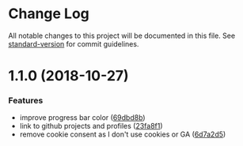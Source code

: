# Change Log

All notable changes to this project will be documented in this file. See [standard-version](https://github.com/conventional-changelog/standard-version) for commit guidelines.

<a name="1.1.0"></a>
# 1.1.0 (2018-10-27)


### Features

* improve progress bar color ([69dbd8b](https://github.com/manniL/thanks.lichter.io/commit/69dbd8b))
* link to github projects and profiles ([23fa8f1](https://github.com/manniL/thanks.lichter.io/commit/23fa8f1))
* remove cookie consent as I don't use cookies or GA ([6d7a2d5](https://github.com/manniL/thanks.lichter.io/commit/6d7a2d5))
